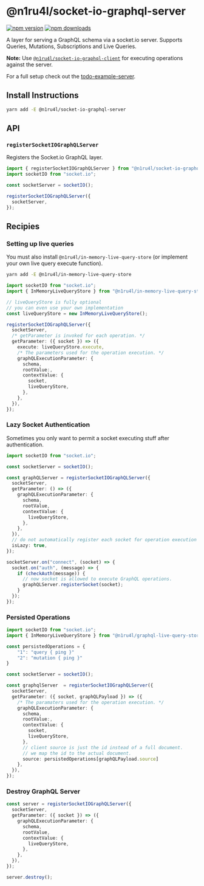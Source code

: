 # @n1ru4l/socket-io-graphql-server

[![npm version](https://img.shields.io/npm/v/@n1ru4l/socket-io-graphql-server.svg)](https://www.npmjs.com/package/@n1ru4l/socket-io-graphql-server) [![npm downloads](https://img.shields.io/npm/dm/@n1ru4l/socket-io-graphql-server.svg)](https://www.npmjs.com/package/@n1ru4l/socket-io-graphql-server)

A layer for serving a GraphQL schema via a socket.io server. Supports Queries, Mutations, Subscriptions and Live Queries.

**Note:** Use [`@n1ru4l/socket-io-graphql-client`](https://github.com/n1ru4l/graphql-live-queries/tree/main/packages/socket-io-graphql-client) for executing operations against the server.

For a full setup check out the [todo-example-server](https://github.com/n1ru4l/graphql-live-queries/tree/main/packages/todo-example/server).

## Install Instructions

```bash
yarn add -E @n1ru4l/socket-io-graphql-server
```

## API

### `registerSocketIOGraphQLServer`

Registers the Socket.io GraphQL layer.

```ts
import { registerSocketIOGraphQLServer } from "@n1ru4l/socket-io-graphql-server";
import socketIO from "socket.io";

const socketServer = socketIO();

registerSocketIOGraphQLServer({
  socketServer,
});
```

## Recipies

### Setting up live queries

You must also install `@n1ru4l/in-memory-live-query-store` (or implement your own live query execute function).

```bash
yarn add -E @n1ru4l/in-memory-live-query-store
```

```ts
import socketIO from "socket.io";
import { InMemoryLiveQueryStore } from "@n1ru4l/in-memory-live-query-store";

// liveQueryStore is fully optional
// you can even use your own implementation
const liveQueryStore = new InMemoryLiveQueryStore();

registerSocketIOGraphQLServer({
  socketServer,
  /* getParameter is invoked for each operation. */
  getParameter: ({ socket }) => ({
    execute: liveQueryStore.execute,
    /* The parameters used for the operation execution. */
    graphQLExecutionParameter: {
      schema,
      rootValue:,
      contextValue: {
        socket,
        liveQueryStore,
      },
    },
  }),
});
```

### Lazy Socket Authentication

Sometimes you only want to permit a socket executing stuff after authentication.

```ts
import socketIO from "socket.io";

const socketServer = socketIO();

const graphQLServer = registerSocketIOGraphQLServer({
  socketServer,
  getParameter: () => ({
    graphQLExecutionParameter: {
      schema,
      rootValue,
      contextValue: {
        liveQueryStore,
      },
    },
  }),
  // do not automatically register each socket for operation execution
  isLazy: true,
});

socketServer.on("connect", (socket) => {
  socket.on("auth", (message) => {
    if (checkAuth(message)) {
      // now socket is allowed to execute GraphQL operations.
      graphQLServer.registerSocket(socket);
    }
  });
});
```

### Persisted Operations

```ts
import socketIO from "socket.io";
import { InMemoryLiveQueryStore } from "@n1ru4l/graphql-live-query-store";

const persistedOperations = {
    "1": "query { ping }"
    "2": "mutation { ping }"
}

const socketServer = socketIO();

const graphqlServer  = registerSocketIOGraphQLServer({
  socketServer,
  getParameter: ({ socket, graphQLPayload }) => ({
    /* The paramaters used for the operation execution. */
    graphQLExecutionParameter: {
      schema,
      rootValue:,
      contextValue: {
        socket,
        liveQueryStore,
      },
      // client source is just the id instead of a full document.
      // we map the id to the actual document.
      source: persistedOperations[graphQLPayload.source]
    },
  }),
});
```

### Destroy GraphQL Server

```ts
const server = registerSocketIOGraphQLServer({
  socketServer,
  getParameter: ({ socket }) => ({
    graphQLExecutionParameter: {
      schema,
      rootValue,
      contextValue: {
        liveQueryStore,
      },
    },
  }),
});

server.destroy();
```
